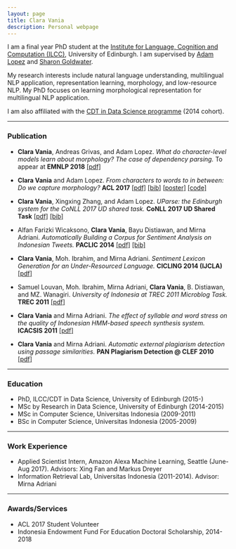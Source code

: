 ```yaml
---
layout: page
title: Clara Vania
description: Personal webpage
---
```


I am a final year PhD student at the [Institute for Language, Cognition and Computation (ILCC)](http://web.inf.ed.ac.uk/ilcc), University of Edinburgh.  I am supervised by [Adam Lopez](http://alopez.github.io/) and [Sharon Goldwater](http://homepages.inf.ed.ac.uk/sgwater/).

My research interests include natural language understanding, multilingual NLP application, representation learning, morphology, and low-resource NLP. My PhD focuses on learning morphological representation for multilingual NLP application.

I am also affiliated with the [CDT in Data Science programme](http://datascience.inf.ed.ac.uk/) (2014 cohort).

---

### Publication

- __Clara Vania__, Andreas Grivas, and Adam Lopez. *What do character-level models learn about morphology? The case of dependency parsing.* To appear at __EMNLP 2018__ [[pdf]](https://arxiv.org/abs/1808.09180)

- __Clara Vania__ and Adam Lopez. *From characters to words to in between: Do we capture morphology?* __ACL 2017__ [[pdf]](http://www.aclweb.org/anthology/P17-1184) [[bib]](https://aclanthology.info/papers/P17-1184/p17-1184.bib) [[poster]](http://anthology.aclweb.org/attachments/P/P17/P17-1184.Poster.pdf) [[code]](https://github.com/claravania/subword-lstm-lm)

- __Clara Vania__, Xingxing Zhang, and Adam Lopez. *UParse: the Edinburgh system for the CoNLL 2017 UD shared task.* __CoNLL 2017 UD Shared Task__ [[pdf]](http://universaldependencies.org/conll17/proceedings/pdf/K17-3010.pdf) [[bib]](http://universaldependencies.org/conll17/proceedings/bib/K17-3010.bib) 

- Alfan Farizki Wicaksono, __Clara Vania__, Bayu Distiawan, and Mirna Adriani. *Automatically Building a Corpus for Sentiment Analysis on Indonesian Tweets.* __PACLIC 2014__ [[pdf]](http://www.aclweb.org/anthology/Y/Y14/Y14-1024.pdf) [[bib]](http://www.aclweb.org/anthology/Y/Y14/Y14-1024.bib)

- __Clara Vania__, Moh. Ibrahim, and Mirna Adriani. *Sentiment Lexicon Generation for an Under-Resourced Language.* __CICLING 2014 (IJCLA)__ [[pdf]](http://www.gelbukh.com/ijcla/2014-1/IJCLA-2014-1-Complete.pdf#page=59)

- Samuel Louvan, Moh. Ibrahim, Mirna Adriani, __Clara Vania__, B. Distiawan, and MZ. Wanagiri. *University of Indonesia at TREC 2011 Microblog Task.* __TREC 2011__ [[pdf]](http://trec.nist.gov/pubs/trec20/papers/FASILKOM.microblog.update.pdf)

- __Clara Vania__ and Mirna Adriani. *The effect of syllable and word stress on the quality of Indonesian HMM-based speech synthesis system.* __ICACSIS 2011__ [[pdf]](http://ieeexplore.ieee.org/abstract/document/6140797/)

- __Clara Vania__ and Mirna Adriani. *Automatic external plagiarism detection using passage similarities.* __PAN Plagiarism Detection @ CLEF 2010__ [[pdf]](http://ceur-ws.org/Vol-1176/CLEF2010wn-PAN-VaniaEt2010.pdf)

---

### Education

- PhD, ILCC/CDT in Data Science, University of Edinburgh (2015-)
- MSc by Research in Data Science, University of Edinburgh (2014-2015)
- MSc in Computer Science, Universitas Indonesia (2009-2011)
- BSc in Computer Science, Universitas Indonesia (2005-2009)

---

### Work Experience

- Applied Scientist Intern, Amazon Alexa Machine Learning, Seattle (June-Aug 2017). Advisors: Xing Fan and Markus Dreyer
- Information Retrieval Lab, Universitas Indonesia (2011-2014). Advisor: Mirna Adriani

---

### Awards/Services
- ACL 2017 Student Volunteer
- Indonesia Endowment Fund For Education Doctoral Scholarship, 2014-2018








